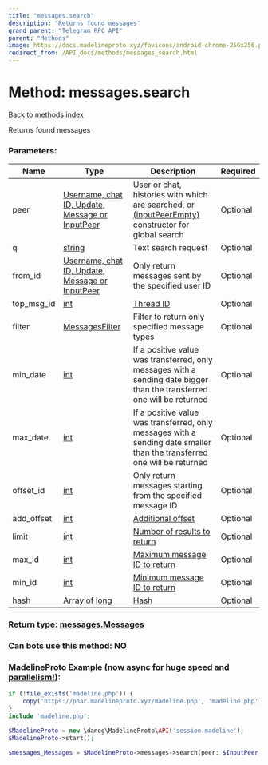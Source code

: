 ```yaml
---
title: "messages.search"
description: "Returns found messages"
grand_parent: "Telegram RPC API"
parent: "Methods"
image: https://docs.madelineproto.xyz/favicons/android-chrome-256x256.png
redirect_from: /API_docs/methods/messages_search.html
---
```

# Method: messages.search
[Back to methods index](index.html)



Returns found messages

### Parameters:

| Name     |    Type       | Description | Required |
|----------|---------------|-------------|----------|
|peer|[Username, chat ID, Update, Message or InputPeer](/API_docs/types/InputPeer.html) | User or chat, histories with which are searched, or [(inputPeerEmpty)](../constructors/inputPeerEmpty.html) constructor for global search | Optional|
|q|[string](/API_docs/types/string.html) | Text search request | Optional|
|from\_id|[Username, chat ID, Update, Message or InputPeer](/API_docs/types/InputPeer.html) | Only return messages sent by the specified user ID | Optional|
|top\_msg\_id|[int](/API_docs/types/int.html) | [Thread ID](https://core.telegram.org/api/threads) | Optional|
|filter|[MessagesFilter](/API_docs/types/MessagesFilter.html) | Filter to return only specified message types | Optional|
|min\_date|[int](/API_docs/types/int.html) | If a positive value was transferred, only messages with a sending date bigger than the transferred one will be returned | Optional|
|max\_date|[int](/API_docs/types/int.html) | If a positive value was transferred, only messages with a sending date smaller than the transferred one will be returned | Optional|
|offset\_id|[int](/API_docs/types/int.html) | Only return messages starting from the specified message ID | Optional|
|add\_offset|[int](/API_docs/types/int.html) | [Additional offset](https://core.telegram.org/api/offsets) | Optional|
|limit|[int](/API_docs/types/int.html) | [Number of results to return](https://core.telegram.org/api/offsets) | Optional|
|max\_id|[int](/API_docs/types/int.html) | [Maximum message ID to return](https://core.telegram.org/api/offsets) | Optional|
|min\_id|[int](/API_docs/types/int.html) | [Minimum message ID to return](https://core.telegram.org/api/offsets) | Optional|
|hash|Array of [long](/API_docs/types/long.html) | [Hash](https://core.telegram.org/api/offsets) | Optional|


### Return type: [messages.Messages](/API_docs/types/messages.Messages.html)

### Can bots use this method: **NO**


### MadelineProto Example ([now async for huge speed and parallelism!](https://docs.madelineproto.xyz/docs/ASYNC.html)):


```php
if (!file_exists('madeline.php')) {
    copy('https://phar.madelineproto.xyz/madeline.php', 'madeline.php');
}
include 'madeline.php';

$MadelineProto = new \danog\MadelineProto\API('session.madeline');
$MadelineProto->start();

$messages_Messages = $MadelineProto->messages->search(peer: $InputPeer, q: 'string', from_id: $InputPeer, top_msg_id: $int, filter: $MessagesFilter, min_date: $int, max_date: $int, offset_id: $int, add_offset: $int, limit: $int, max_id: $int, min_id: $int, hash: [$long, $long], );
```


